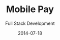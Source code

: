 ---
title: Mobile Pay
subtitle: Full Stack Development
layout: default
modal-id: 5
date: 2014-07-18
img: BeamLabs_MobilePay.png
thumbnail: BeamLabs_MobilePay.png
alt: image-alt
project-date: June 2015 - April 2016
client: NCR
category: Full Stack Web Development
description: Supported and maintained the existing mobile pay code base.

---